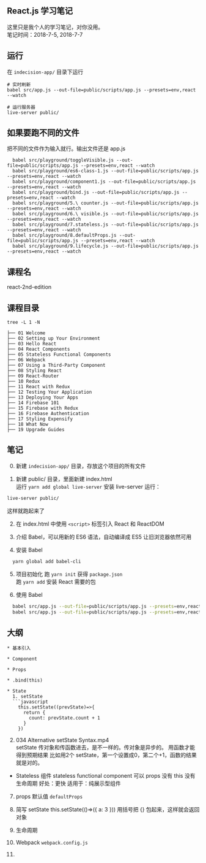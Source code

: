 ## React.js 学习笔记
这里只是我个人的学习笔记，对你没用。     
笔记时间：2018-7-5, 2018-7-7

## 运行
在 `indecision-app/` 目录下运行
```
# 实时刷新
babel src/app.js --out-file=public/scripts/app.js --presets=env,react --watch

# 运行服务器
live-server public/
```

## 如果要跑不同的文件
把不同的文件作为输入就行。输出文件还是 app.js    
```
  babel src/playground/toggleVisible.js --out-file=public/scripts/app.js --presets=env,react --watch
  babel src/playground/es6-class-1.js --out-file=public/scripts/app.js --presets=env,react --watch
  babel src/playground/component1.js --out-file=public/scripts/app.js --presets=env,react --watch
  babel src/playground/bind.js --out-file=public/scripts/app.js --presets=env,react --watch
  babel src/playground/5.\ counter.js --out-file=public/scripts/app.js --presets=env,react --watch
  babel src/playground/6.\ visible.js --out-file=public/scripts/app.js --presets=env,react --watch
  babel src/playground/7.stateless.js --out-file=public/scripts/app.js --presets=env,react --watch
  babel src/playground/8.defaultProps.js --out-file=public/scripts/app.js --presets=env,react --watch
  babel src/playground/9.lifecycle.js --out-file=public/scripts/app.js --presets=env,react --watch
```

## 课程名
react-2nd-edition

## 课程目录
`tree -L 1 -N`
```
├── 01 Welcome
├── 02 Setting up Your Environment
├── 03 Hello React
├── 04 React Components
├── 05 Stateless Functional Components
├── 06 Webpack
├── 07 Using a Third-Party Component
├── 08 Styling React
├── 09 React-Router
├── 10 Redux
├── 11 React with Redux
├── 12 Testing Your Application
├── 13 Deploying Your Apps
├── 14 Firebase 101
├── 15 Firebase with Redux
├── 16 Firebase Authentication
├── 17 Styling Expensify
├── 18 What Now
├── 19 Upgrade Guides
```

## 笔记
0. 新建 `indecision-app/` 目录，存放这个项目的所有文件

1. 新建 public/ 目录，里面新建 index.html    
运行 `yarn add global live-server` 安装 live-server
运行：  
```bash
live-server public/
```
这样就跑起来了    

2. 在 index.html 中使用 `<script>` 标签引入 React 和 ReactDOM  

3. 介绍 Babel，可以用新的 ES6 语法，自动编译成 ES5 让旧浏览器依然可用     

4. 安装 Babel
```bash
  yarn global add babel-cli
```

5. 项目初始化
跑 `yarn init` 获得 `package.json`       
跑 `yarn add`  安装 React 需要的包        


6. 使用 Babel
```bash
  babel src/app.js --out-file=public/scripts/app.js --presets=env,react
  babel src/app.js --out-file=public/scripts/app.js --presets=env,react --watch
```


## 大纲
```
* 基本引入

* Component

* Props

* .bind(this)

* State
  1. setState
  ```javascript
    this.setState((prevState)=>{
      return {
        count: prevState.count + 1
      }
    })
  ```
  2. 034 Alternative setState Syntax.mp4     
  setState 传对象和传函数进去，是不一样的。传对象是异步的。
  用函数才能得到预期结果
  比如用2个 setState，第一个设置成0，第二个+1，函数的结果就是对的。

* Stateless 组件
  stateless functional component
  可以 props
  没有 this
  没有生命周期
  好处：更快
  适用于：纯展示型组件

7. props 默认值
  `defaultProps`

8. 简写 setState
  this.setState(()=>({ a: 3 }))
  用括号把 {} 包起来，这样就会返回对象   

9. 生命周期

10. Webpack
`webpack.config.js`

11. 
```